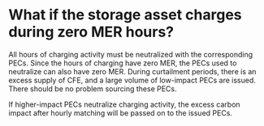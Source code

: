 # What if the storage asset charges during zero MER hours?

All hours of charging activity must be neutralized with the corresponding PECs. Since the hours of charging have zero MER, the PECs used to neutralize can also have zero MER. During curtailment periods, there is an excess supply of CFE, and a large volume of low-impact PECs are issued. There should be no problem sourcing these PECs.

If higher-impact PECs neutralize charging activity, the excess carbon impact after hourly matching will be passed on to the issued PECs.
